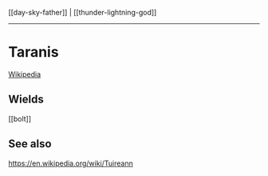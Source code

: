 [[day-sky-father]] | [[thunder-lightning-god]]
***
# Taranis
[Wikipedia](https://en.wikipedia.org/wiki/Taranis)


## Wields
[[bolt]]


## See also
https://en.wikipedia.org/wiki/Tuireann
